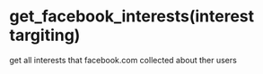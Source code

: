 # get_facebook_interests(interest targiting)
get all interests that facebook.com collected about ther users 
